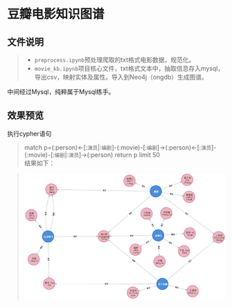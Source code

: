 # 豆瓣电影知识图谱

## 文件说明
>+ `preprocess.ipynb`预处理爬取的txt格式电影数据，规范化。
>+ `movie_kb.ipynb`项目核心文件，txt格式文本中，抽取信息存入mysql，导出csv，映射实体及属性。导入到Neo4j（ongdb）生成图谱。

 中间经过Mysql，纯粹属于Mysql练手。
## 效果预览
执行cypher语句
>match p=(:person)<-[:`演员`|:`编剧`]-(:movie)-[:`编剧`]->(:person)<-[:`演员`]-(:movie)-[:`编剧`|:`演员`]->(:person) return p limit 50</br>
结果如下：

>![](./graph.png)
